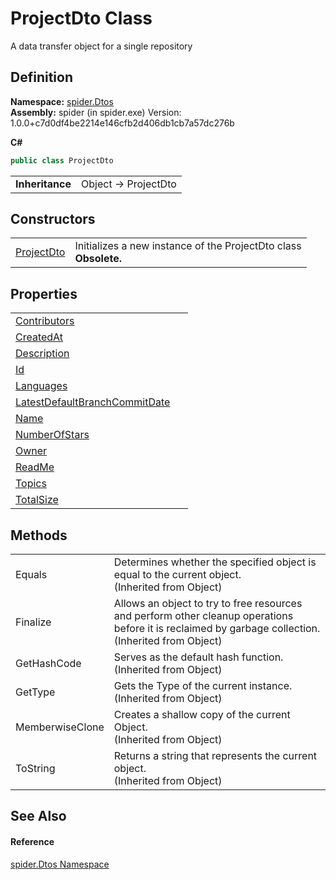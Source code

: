 # ProjectDto Class


A data transfer object for a single repository



## Definition
**Namespace:** <a href="19de7109-d83e-67fe-ebfb-758ac19743f4">spider.Dtos</a>  
**Assembly:** spider (in spider.exe) Version: 1.0.0+c7d0df4be2214e146cfb2d406db1cb7a57dc276b

**C#**
``` C#
public class ProjectDto
```

<table><tr><td><strong>Inheritance</strong></td><td>Object  →  ProjectDto</td></tr>
</table>



## Constructors
<table>
<tr>
<td><a href="f8134983-e98e-6628-4d82-28e89e5677de">ProjectDto</a></td>
<td>Initializes a new instance of the ProjectDto class<br /><strong>Obsolete.</strong></td></tr>
</table>

## Properties
<table>
<tr>
<td><a href="419db913-f948-1c72-0e27-743747b8da5f">Contributors</a></td>
<td> </td></tr>
<tr>
<td><a href="c9ca4fe3-12cf-0eb5-d2f2-1c4b7020fd7b">CreatedAt</a></td>
<td> </td></tr>
<tr>
<td><a href="1811d5b6-3501-b114-4fbf-b3484b3e959b">Description</a></td>
<td> </td></tr>
<tr>
<td><a href="153f9bbd-df89-0015-d8bf-78117044e03f">Id</a></td>
<td> </td></tr>
<tr>
<td><a href="f4f0e7b3-5b59-c938-7212-3c1a65d6ab7b">Languages</a></td>
<td> </td></tr>
<tr>
<td><a href="48d6177a-dee6-a60b-b71a-65b4c9022821">LatestDefaultBranchCommitDate</a></td>
<td> </td></tr>
<tr>
<td><a href="ed5c91a3-f4de-cfac-33b9-c334b9115006">Name</a></td>
<td> </td></tr>
<tr>
<td><a href="ad66e25b-5981-745e-82c2-7f1fe4246ebb">NumberOfStars</a></td>
<td> </td></tr>
<tr>
<td><a href="6732d0eb-ec62-3236-1668-e7845b2eb905">Owner</a></td>
<td> </td></tr>
<tr>
<td><a href="9c148659-7b7c-17e7-51af-e46b58d55a9c">ReadMe</a></td>
<td> </td></tr>
<tr>
<td><a href="70a70084-3423-7dab-75cb-6470b5c7a386">Topics</a></td>
<td> </td></tr>
<tr>
<td><a href="dec426bb-06c3-2923-5a7e-4c773a706e86">TotalSize</a></td>
<td> </td></tr>
</table>

## Methods
<table>
<tr>
<td>Equals</td>
<td>Determines whether the specified object is equal to the current object.<br />(Inherited from Object)</td></tr>
<tr>
<td>Finalize</td>
<td>Allows an object to try to free resources and perform other cleanup operations before it is reclaimed by garbage collection.<br />(Inherited from Object)</td></tr>
<tr>
<td>GetHashCode</td>
<td>Serves as the default hash function.<br />(Inherited from Object)</td></tr>
<tr>
<td>GetType</td>
<td>Gets the Type of the current instance.<br />(Inherited from Object)</td></tr>
<tr>
<td>MemberwiseClone</td>
<td>Creates a shallow copy of the current Object.<br />(Inherited from Object)</td></tr>
<tr>
<td>ToString</td>
<td>Returns a string that represents the current object.<br />(Inherited from Object)</td></tr>
</table>

## See Also


#### Reference
<a href="19de7109-d83e-67fe-ebfb-758ac19743f4">spider.Dtos Namespace</a>  
